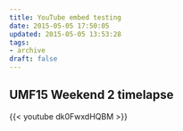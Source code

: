 ```yaml
---
title: YouTube embed testing
date: 2015-05-05 17:50:05
updated: 2015-05-05 13:53:28
tags:
- archive
draft: false
---
```


## UMF15 Weekend 2 timelapse

{{< youtube dk0FwxdHQBM >}}

